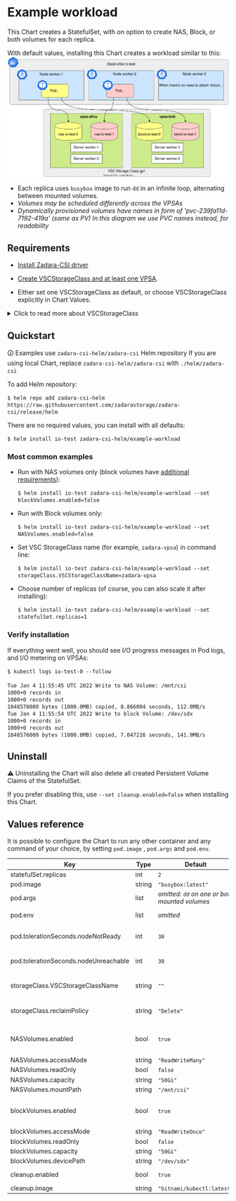
<!--- Auto-generated by https://github.com/norwoodj/helm-docs DO NOT EDIT --->

# Example workload

This Chart creates a StatefulSet, with on option to create NAS, Block, or both volumes for each replica.

With default values, installing this Chart creates a workload similar to this:
![Workload components](example_workload.svg)

- Each replica uses `busybox` image to run `dd` in an infinite loop, alternating between mounted volumes.
- _Volumes may be scheduled differently across the VPSAs_
- _Dynamically provisioned volumes have names in form of 'pvc-239fa11d-7192-419a' (same as PV)
  In this diagram we use PVC names instead, for readability_

## Requirements

- [Install Zadara-CSI driver](helm_deploy.md)

- [Create VSCStorageClass and at least one VPSA](configuring_vsc.md).

- Either set one VSCStorageClass as default, or choose VSCStorageClass explicitly in Chart Values.

<details>
<summary>Click to read more about VSCStorageClass</summary>

[Create VSC StorageClass](configuring_vsc.md#create-vsc-storageclass)

Check whether a default VSCStorageClass is present (`DEFAULT` is true):

```shell
$ kubectl get vscsc
NAME                     STATUS   DEFAULT   MEMBERS   CAPACITY MODE   AGE
vscstorageclass-sample   Ready    true      1         normal          20h
```

You can also update an existing VSCStorageClass and set it as default, using `kubectl edit` or `kubectl patch`:

```shell
$ kubectl patch vscsc vscstorageclass-sample --patch '{"spec":{"isDefault":true}}' --type=merge
vscstorageclass.storage.zadara.com/vscstorageclass-sample patched
```

To use non-default VSCStorageClass, do either:

- set `storageClass.VSCStorageClassName` in `values.yaml`
- use `helm install` with `--set storageClass.VSCStorageClassName=YOUR_VSCSTORAGECLASS_NAME_HERE` argument.

---
</details>

## Quickstart

🛈 Examples use `zadara-csi-helm/zadara-csi` Helm repository If you are using local Chart,
replace `zadara-csi-helm/zadara-csi` with `./helm/zadara-csi`

To add Helm repository:

```
$ helm repo add zadara-csi-helm https://raw.githubusercontent.com/zadarastorage/zadara-csi/release/helm
```

There are no required values, you can install with all defaults:

```
$ helm install io-test zadara-csi-helm/example-workload
```

### Most common examples

- Run with NAS volumes only (block volumes have
  [additional requirements](prerequisites.md#additional-requirements-for-block-volumes)):
  ```shell
  $ helm install io-test zadara-csi-helm/example-workload --set blockVolumes.enabled=false
  ```

- Run with Block volumes only:
  ```shell
  $ helm install io-test zadara-csi-helm/example-workload --set NASVolumes.enabled=false
  ```

- Set VSC StorageClass name (for example, `zadara-vpsa`) in command line:
  ```shell
  $ helm install io-test zadara-csi-helm/example-workload --set storageClass.VSCStorageClassName=zadara-vpsa
  ```

- Choose number of replicas (of course, you can also scale it after installing):
  ```shell
  $ helm install io-test zadara-csi-helm/example-workload --set statefulSet.replicas=1
  ```

### Verify installation

If everything went well, you should see I/O progress messages in Pod logs, and I/O metering on VPSAs:

```
$ kubectl logs io-test-0 --follow

Tue Jan 4 11:55:45 UTC 2022 Write to NAS Volume: /mnt/csi
1000+0 records in
1000+0 records out
1048576000 bytes (1000.0MB) copied, 8.866004 seconds, 112.8MB/s
Tue Jan 4 11:55:54 UTC 2022 Write to block Volume: /dev/sdx
1000+0 records in
1000+0 records out
1048576000 bytes (1000.0MB) copied, 7.047216 seconds, 141.9MB/s
```

## Uninstall

⚠ Uninstalling the Chart will also delete all created Persistent Volume Claims of the StatefulSet.

If you prefer disabling this, use `--set cleanup.enabled=false` when installing this Chart.

## Values reference

It is possible to configure the Chart to run any other container and any command of your choice, by setting `pod.image`
, `pod.args` and `pod.env`.

| Key | Type | Default | Description |
|-----|------|---------|-------------|
| statefulSet.replicas | int | `2` | Number of replicas in StatefulSet |
| pod.image | string | `"busybox:latest"` | Image for the container to run |
| pod.args | list | *omitted: `dd` on one or both mounted volumes* | Container entry point. Used as is - you can add or change values as you want |
| pod.env | list | *omitted* | Environment variables for the container. Used as is - you can add or change values as you want |
| pod.tolerationSeconds.nodeNotReady | int | `30` | threshold for "node.kubernetes.io/not-ready" toleration. This corresponds to the NodeCondition `Ready` being "False". |
| pod.tolerationSeconds.nodeUnreachable | int | `30` | threshold for "node.kubernetes.io/unreachable" toleration. This corresponds to the NodeCondition `Ready` being "Unknown". |
| storageClass.VSCStorageClassName | string | `""` | Name of VSCStorageClass to use for Volume provisioning. If empty - default VSCStorageClass will be used. |
| storageClass.reclaimPolicy | string | `"Delete"` | reclaimPolicy: Retain or Delete https://kubernetes.io/docs/concepts/storage/storage-classes/#reclaim-policy |
| NASVolumes.enabled | bool | `true` | Create NAS PVC for each replica. Other parameters are same as in PVC spec: https://kubernetes.io/docs/concepts/storage/persistent-volumes/#persistentvolumeclaims |
| NASVolumes.accessMode | string | `"ReadWriteMany"` |  |
| NASVolumes.readOnly | bool | `false` |  |
| NASVolumes.capacity | string | `"50Gi"` |  |
| NASVolumes.mountPath | string | `"/mnt/csi"` |  |
| blockVolumes.enabled | bool | `true` | Create Block PVC for each replica. Other parameters are same as in PVC spec: https://kubernetes.io/docs/concepts/storage/persistent-volumes/#persistentvolumeclaims |
| blockVolumes.accessMode | string | `"ReadWriteOnce"` |  |
| blockVolumes.readOnly | bool | `false` |  |
| blockVolumes.capacity | string | `"50Gi"` |  |
| blockVolumes.devicePath | string | `"/dev/sdx"` |  |
| cleanup.enabled | bool | `true` | Run Helm pre-delete hook and delete StatefulSet PVCs (k8s does not delete them automatically). |
| cleanup.image | string | `"bitnami/kubectl:latest"` | Image for cleanup hook. Requires `kubectl` installed. |
